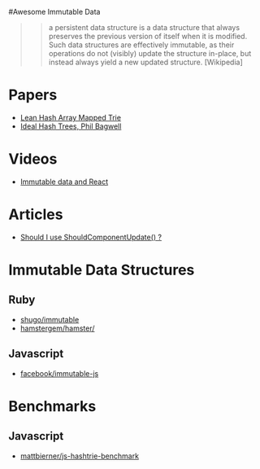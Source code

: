#Awesome Immutable Data

>>a persistent data structure is a data structure that always preserves the previous version of itself when it is modified. Such data structures are effectively immutable, as their operations do not (visibly) update the structure in-place, but instead always yield a new updated structure. [Wikipedia]
>>

# Papers

- [Lean Hash Array Mapped Trie](http://michael.steindorfer.name/publications/oopsla15.pdf)
- [Ideal Hash Trees, Phil Bagwell](http://lampwww.epfl.ch/papers/idealhashtrees.pdf)

# Videos

- [Immutable data and React](https://www.youtube.com/watch?v=I7IdS-PbEgI)

# Articles

- [Should I use ShouldComponentUpdate() ?](http://jamesknelson.com/should-i-use-shouldcomponentupdate/)

# Immutable Data Structures

## Ruby

- [shugo/immutable](https://github.com/shugo/immutable)
- [hamstergem/hamster/](https://github.com/hamstergem/hamster/)

## Javascript

- [facebook/immutable-js](https://github.com/facebook/immutable-js)

# Benchmarks

## Javascript

- [mattbierner/js-hashtrie-benchmark](https://github.com/mattbierner/js-hashtrie-benchmark)
